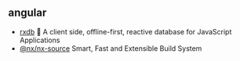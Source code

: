 ## angular

- [rxdb](https://github.com/pubkey/rxdb) 🔄 A client side, offline-first, reactive database for JavaScript Applications
- [@nx/nx-source](https://github.com/nrwl/nx) Smart, Fast and Extensible Build System